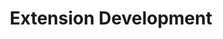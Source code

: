 ---
title: Extension Development
description: Explanation of how to develop extensions.
type: auto
---